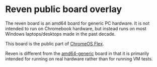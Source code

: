# Reven public board overlay

The reven board is an amd64 board for generic PC hardware. It is not
intended to run on Chromebook hardware, but instead runs on most Windows
laptops/desktops made in the past decade.

This board is the public part of [ChromeOS Flex].

Reven is different from the [amd64-generic] board in that it is
primarily intended for running on real hardware rather than for running
VM tests.

[ChromeOS Flex]: https://chromeenterprise.google/os/chromeosflex
[amd64-generic]: https://chromium.googlesource.com/chromiumos/overlays/board-overlays.git/+/HEAD/overlay-amd64-generic
